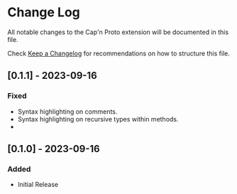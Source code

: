 # Change Log

All notable changes to the Cap'n Proto extension will be documented in this file.

Check [Keep a Changelog](http://keepachangelog.com/) for recommendations on how to structure this file.

## [0.1.1] - 2023-09-16
### Fixed
- Syntax highlighting on comments.
- Syntax highlighting on recursive types within methods.
- 

## [0.1.0] - 2023-09-16
### Added
- Initial Release
